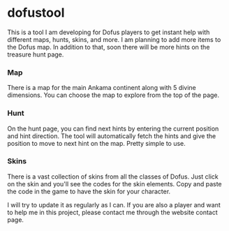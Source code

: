 # dofustool

This is a tool I am developing for Dofus players to get instant help with different maps, hunts, skins, and more. I am planning to add more items to the Dofus map. In addition to that, soon there will be more hints on the treasure hunt page.

### Map
There is a map for the main Ankama continent along with 5 divine dimensions. You can choose the map to explore from the top of the page.

### Hunt
On the hunt page, you can find next hints by entering the current position and hint direction. The tool will automatically fetch the hints and give the position to move to next hint on the map. Pretty simple to use. 

### Skins
There is a vast collection of skins from all the classes of Dofus. Just click on the skin and you'll see the codes for the skin elements. Copy and paste the code in the game to have the skin for your character.

I will try to update it as regularly as I can. If you are also a player and want to help me in this project, please contact me through the website contact page.
